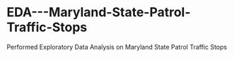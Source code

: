# EDA---Maryland-State-Patrol-Traffic-Stops
Performed Exploratory Data Analysis on Maryland State Patrol Traffic Stops 
